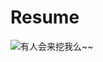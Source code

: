 Resume
======
![](http://imglf.nosdn.127.net/img/bWVrSDdaYzByL25hNlRmc2dCV2psUDhZT0dvblpXRU5TNHdtWUdqbHNjOD0.jpg?imageView&thumbnail=1680x0&quality=96&stripmeta=0&type=jpg "有人会来挖我么~~")
